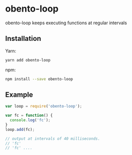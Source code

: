# obento-loop
obento-loop keeps executing functions at regular intervals

## Installation
Yarn:
```bash
yarn add obento-loop
```

npm:
```bash
npm install --save obento-loop
```

## Example
```javascript
var loop = require('obento-loop');

var fc = function() {
  console.log('fc');
}
loop.add(fc);

// output at intervals of 40 milliseconds.
// 'fc'
// 'fc' ....
```




